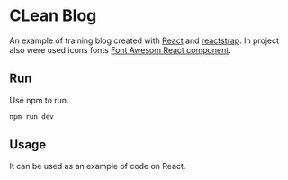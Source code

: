 # CLean Blog

An example of training blog created with [React](https://reactjs.org/) and [reactstrap](http://reactstrap.github.io/). In project also were used icons fonts [Font Awesom React component](https://fontawesome.com/how-to-use/on-the-web/using-with/react).

## Run

Use npm to run.

```bash
npm run dev
```

## Usage

It can be used as an example of code on React.